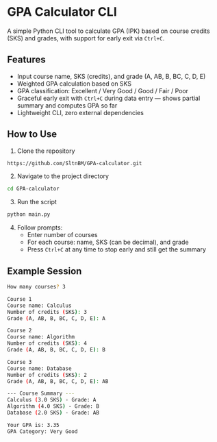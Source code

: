 # GPA Calculator CLI
A simple Python CLI tool to calculate GPA (IPK) based on course credits (SKS) and grades, with support for early exit via `Ctrl+C`.

## Features
- Input course name, SKS (credits), and grade (A, AB, B, BC, C, D, E)
- Weighted GPA calculation based on SKS
- GPA classification: Excellent / Very Good / Good / Fair / Poor
- Graceful early exit with `Ctrl+C` during data entry — shows partial summary and computes GPA so far
- Lightweight CLI, zero external dependencies

## How to Use
1. Clone the repository
```bash
https://github.com/SltnBM/GPA-calculator.git
```
2. Navigate to the project directory
```bash
cd GPA-calculator
```
3. Run the script
```bash
python main.py
```
4. Follow prompts:
   - Enter number of courses
   - For each course: name, SKS (can be decimal), and grade
   - Press `Ctrl+C` at any time to stop early and still get the summary

## Example Session
```bash
How many courses? 3

Course 1
Course name: Calculus
Number of credits (SKS): 3
Grade (A, AB, B, BC, C, D, E): A

Course 2
Course name: Algorithm
Number of credits (SKS): 4
Grade (A, AB, B, BC, C, D, E): B

Course 3
Course name: Database
Number of credits (SKS): 2
Grade (A, AB, B, BC, C, D, E): AB

--- Course Summary ---
Calculus (3.0 SKS) - Grade: A
Algorithm (4.0 SKS) - Grade: B
Database (2.0 SKS) - Grade: AB

Your GPA is: 3.35
GPA Category: Very Good
```

